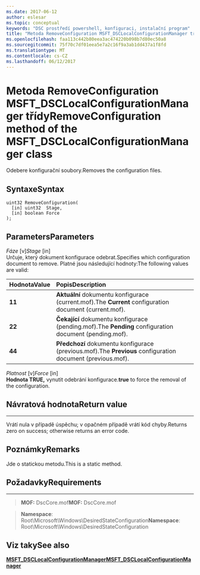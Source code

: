 ```yaml
---
ms.date: 2017-06-12
author: eslesar
ms.topic: conceptual
keywords: "DSC prostředí powershell, konfiguraci, instalační program"
title: "Metoda RemoveConfiguration MSFT_DSCLocalConfigurationManager třídy"
ms.openlocfilehash: faa113c442b80eea3ac474220b098b7d80ec50a8
ms.sourcegitcommit: 75f70c7df01eea5e7a2c16f9a3ab1dd437a1f8fd
ms.translationtype: MT
ms.contentlocale: cs-CZ
ms.lasthandoff: 06/12/2017
---
```

# <a name="removeconfiguration-method-of-the-msftdsclocalconfigurationmanager-class"></a><span data-ttu-id="97747-103">Metoda RemoveConfiguration MSFT_DSCLocalConfigurationManager třídy</span><span class="sxs-lookup"><span data-stu-id="97747-103">RemoveConfiguration method of the MSFT_DSCLocalConfigurationManager class</span></span>

<span data-ttu-id="97747-104">Odebere konfigurační soubory.</span><span class="sxs-lookup"><span data-stu-id="97747-104">Removes the configuration files.</span></span>

<a name="syntax"></a><span data-ttu-id="97747-105">Syntaxe</span><span class="sxs-lookup"><span data-stu-id="97747-105">Syntax</span></span>
------

```mof
uint32 RemoveConfiguration(
  [in] uint32  Stage,
  [in] boolean Force
);
```

<a name="parameters"></a><span data-ttu-id="97747-106">Parameters</span><span class="sxs-lookup"><span data-stu-id="97747-106">Parameters</span></span>
----------

<span data-ttu-id="97747-107">*Fáze* \[v\]</span><span class="sxs-lookup"><span data-stu-id="97747-107">*Stage* \[in\]</span></span>  
<span data-ttu-id="97747-108">Určuje, který dokument konfigurace odebrat.</span><span class="sxs-lookup"><span data-stu-id="97747-108">Specifies which configuration document to remove.</span></span> <span data-ttu-id="97747-109">Platné jsou následující hodnoty:</span><span class="sxs-lookup"><span data-stu-id="97747-109">The following values are valid:</span></span>

|<span data-ttu-id="97747-110">Hodnota</span><span class="sxs-lookup"><span data-stu-id="97747-110">Value</span></span> |<span data-ttu-id="97747-111">Popis</span><span class="sxs-lookup"><span data-stu-id="97747-111">Description</span></span> |
|:--- |:---|
|<span data-ttu-id="97747-112">**1**</span><span class="sxs-lookup"><span data-stu-id="97747-112">**1**</span></span> | <span data-ttu-id="97747-113">**Aktuální** dokumentu konfigurace (current.mof).</span><span class="sxs-lookup"><span data-stu-id="97747-113">The **Current** configuration document (current.mof).</span></span> |
|<span data-ttu-id="97747-114">**2**</span><span class="sxs-lookup"><span data-stu-id="97747-114">**2**</span></span> | <span data-ttu-id="97747-115">**Čekající** dokumentu konfigurace (pending.mof).</span><span class="sxs-lookup"><span data-stu-id="97747-115">The **Pending** configuration document (pending.mof).</span></span>  |
|<span data-ttu-id="97747-116">**4**</span><span class="sxs-lookup"><span data-stu-id="97747-116">**4**</span></span> | <span data-ttu-id="97747-117">**Předchozí** dokumentu konfigurace (previous.mof).</span><span class="sxs-lookup"><span data-stu-id="97747-117">The **Previous** configuration document (previous.mof).</span></span> |

<span data-ttu-id="97747-118">*Platnost* \[v\]</span><span class="sxs-lookup"><span data-stu-id="97747-118">*Force* \[in\]</span></span>  
<span data-ttu-id="97747-119">**Hodnota TRUE,** vynutit odebrání konfigurace.</span><span class="sxs-lookup"><span data-stu-id="97747-119">**true** to force the removal of the configuration.</span></span>

## <a name="return-value"></a><span data-ttu-id="97747-120">Návratová hodnota</span><span class="sxs-lookup"><span data-stu-id="97747-120">Return value</span></span>
------------

<span data-ttu-id="97747-121">Vrátí nula v případě úspěchu; v opačném případě vrátí kód chyby.</span><span class="sxs-lookup"><span data-stu-id="97747-121">Returns zero on success; otherwise returns an error code.</span></span>

## <a name="remarks"></a><span data-ttu-id="97747-122">Poznámky</span><span class="sxs-lookup"><span data-stu-id="97747-122">Remarks</span></span>

<span data-ttu-id="97747-123">Jde o statickou metodu.</span><span class="sxs-lookup"><span data-stu-id="97747-123">This is a static method.</span></span>

## <a name="requirements"></a><span data-ttu-id="97747-124">Požadavky</span><span class="sxs-lookup"><span data-stu-id="97747-124">Requirements</span></span>
------------
><span data-ttu-id="97747-125">**MOF:** DscCore.mof</span><span class="sxs-lookup"><span data-stu-id="97747-125">**MOF:** DscCore.mof</span></span>

><span data-ttu-id="97747-126">**Namespace**: Root\Microsoft\Windows\DesiredStateConfiguration</span><span class="sxs-lookup"><span data-stu-id="97747-126">**Namespace**: Root\Microsoft\Windows\DesiredStateConfiguration</span></span>


## <a name="see-also"></a><span data-ttu-id="97747-127">Viz taky</span><span class="sxs-lookup"><span data-stu-id="97747-127">See also</span></span>


[<span data-ttu-id="97747-128">**MSFT_DSCLocalConfigurationManager**</span><span class="sxs-lookup"><span data-stu-id="97747-128">**MSFT_DSCLocalConfigurationManager**</span></span>](msft-dsclocalconfigurationmanager.md)


 

 



